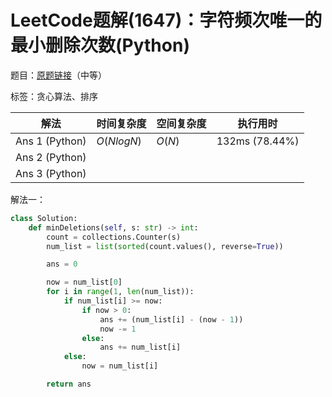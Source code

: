# LeetCode题解(1647)：字符频次唯一的最小删除次数(Python)

题目：[原题链接](https://leetcode-cn.com/problems/minimum-deletions-to-make-character-frequencies-unique/)（中等）

标签：贪心算法、排序

| 解法           | 时间复杂度 | 空间复杂度 | 执行用时       |
| -------------- | ---------- | ---------- | -------------- |
| Ans 1 (Python) | $O(NlogN)$ | $O(N)$     | 132ms (78.44%) |
| Ans 2 (Python) |            |            |                |
| Ans 3 (Python) |            |            |                |

解法一：

```python
class Solution:
    def minDeletions(self, s: str) -> int:
        count = collections.Counter(s)
        num_list = list(sorted(count.values(), reverse=True))

        ans = 0

        now = num_list[0]
        for i in range(1, len(num_list)):
            if num_list[i] >= now:
                if now > 0:
                    ans += (num_list[i] - (now - 1))
                    now -= 1
                else:
                    ans += num_list[i]
            else:
                now = num_list[i]

        return ans
```

